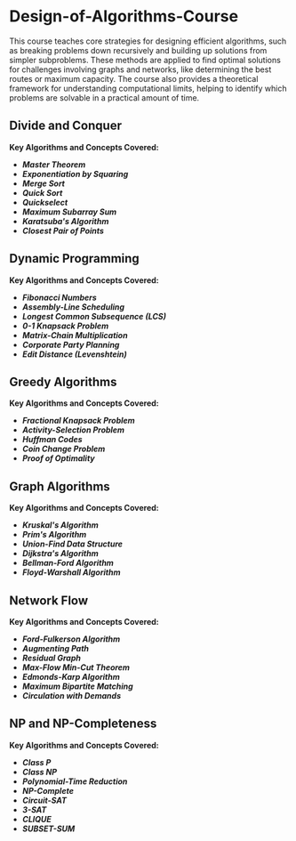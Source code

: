 # Design-of-Algorithms-Course


This course teaches core strategies for designing efficient algorithms, such as breaking problems down recursively and building up solutions from simpler subproblems. These methods are applied to find optimal solutions for challenges involving graphs and networks, like determining the best routes or maximum capacity. The course also provides a theoretical framework for understanding computational limits, helping to identify which problems are solvable in a practical amount of time.


## Divide and Conquer


**Key Algorithms and Concepts Covered:**
* **_Master Theorem_**
* **_Exponentiation by Squaring_**
* **_Merge Sort_**
* **_Quick Sort_**
* **_Quickselect_**
* **_Maximum Subarray Sum_**
* **_Karatsuba's Algorithm_**
* **_Closest Pair of Points_**


## Dynamic Programming



**Key Algorithms and Concepts Covered:**
* **_Fibonacci Numbers_**
* **_Assembly-Line Scheduling_**
* **_Longest Common Subsequence (LCS)_**
* **_0-1 Knapsack Problem_**
* **_Matrix-Chain Multiplication_**
* **_Corporate Party Planning_**
* **_Edit Distance (Levenshtein)_**

## Greedy Algorithms



**Key Algorithms and Concepts Covered:**
* **_Fractional Knapsack Problem_**
* **_Activity-Selection Problem_**
* **_Huffman Codes_**
* **_Coin Change Problem_**
* **_Proof of Optimality_**


## Graph Algorithms


**Key Algorithms and Concepts Covered:**
* **_Kruskal's Algorithm_**
* **_Prim's Algorithm_**
* **_Union-Find Data Structure_**
* **_Dijkstra's Algorithm_**
* **_Bellman-Ford Algorithm_**
* **_Floyd-Warshall Algorithm_**


## Network Flow


**Key Algorithms and Concepts Covered:**
* **_Ford-Fulkerson Algorithm_**
* **_Augmenting Path_**
* **_Residual Graph_**
* **_Max-Flow Min-Cut Theorem_**
* **_Edmonds-Karp Algorithm_**
* **_Maximum Bipartite Matching_**
* **_Circulation with Demands_**


## NP and NP-Completeness


**Key Algorithms and Concepts Covered:**
* **_Class P_**
* **_Class NP_**
* **_Polynomial-Time Reduction_**
* **_NP-Complete_**
* **_Circuit-SAT_**
* **_3-SAT_**
* **_CLIQUE_**
* **_SUBSET-SUM_**
